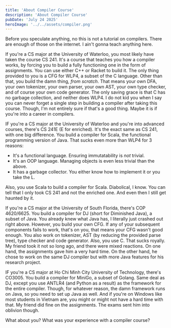 ```yaml
---
title: 'About Compiler Course'
description: 'About Compiler Course'
pubDate: 'July 24 2025'
heroImage: '../../assets/compiler.png'
---
```


Before you speculate anything, no this is not a tutorial on compilers. There are enough of those on the internet. I ain't gonna teach anything here.

If you're a CS major at the University of Waterloo, you most likely have taken the course CS 241. It's a course that teaches you how a compiler works, by forcing you to build a fully functioning one in the form of assignments. You can use either C++ or Racket to build it. The only thing provided to you is a CFG for WLP4, a subset of the C language. Other than that, you build the damn thing, *from scratch*. That means your own DFA, your own tokenizer, your own parser, your own AST, your own type checker, and of course your own code generator. The only saving grace is that C has no garbage collection, and neither does WLP4. I do not kid you when I say you can never forget a single step in building a compiler after taking this course. Though, I'm not entirely sure if that's a good thing. Maybe it is if you're into a career in compilers.

IF you're a CS major at the University of Waterloo and you're into advanced courses, there's CS 241E (E for enriched). It's the exact same as CS 241, with one big difference. You build a compiler for Scala, the functional programming version of Java. That sucks even more than WLP4 for 3 reasons:

- It's a functional language. Ensuring immutatability is *not* trivial.
- It's an OOP language. Managing objects is even less trivial than the above.
- It has a garbage collector. You either know how to implement it or you take the L.

Also, you use Scala to build a compiler for Scala. Diabolical, I know. You can tell that I only took CS 241 and not the enriched one. And even then I still get haunted by it.

If you're a CS major at the University of South Florida, there's COP 4620/6625. You build a compiler for DJ (short for Diminished Java), a subset of Java. You already knew what Java has, I literally just crashed out right above. However, you build your own CFG. If any of your subsequent components fails to work, that's on you, that means your CFG wasn't good enough. You also work on tokenizer, AST (by reducing the provided parse tree), type checker and code generator. Also, you use C. That sucks royally. My friend took it not so long ago, and there were mixed reactions. On one hand, the assignments gave him a very hard time. On the other hand, he chose to work on the same DJ compiler but with more Java features for his research project.

IF you're a CS major at Ho Chi Minh City University of Technology, there's CO3005. You build a compiler for MiniGo, a subset of Golang. Same deal as DJ, except you use ANTLR4 (and Python as a result) as the framework for the entire compiler. Though, for whatever reason, the damn framework runs on Java, so you need to set up Java as well. And if you're on Windows like most students in Vietnam are, you might or might not have a hard time with that. My friend did fine on the assignments. The exams sent him into oblivion though.

What about you? What was your experience with a compiler course?